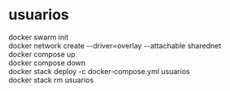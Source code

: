 # usuarios

 docker swarm init<br>
 docker network create --driver=overlay --attachable sharednet<br>
 docker compose up<br>
 docker compose down<br>
 docker stack deploy -c docker-compose.yml usuarios<br>
 docker stack rm usuarios
